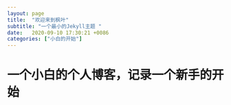 ```yaml
---
layout: page
title:  "欢迎来到枫叶"
subtitle: "一个最小的Jekyll主题 "
date:   2020-09-10 17:30:21 +0086
categories: ["小白的开始"]
---
```


 # 一个小白的个人博客，记录一个新手的开始



[jekyll-docs]: http://jekyllrb.com/docs/home
[jekyll-gh]:   https://github.com/jekyll/jekyll
[jekyll-talk]: https://talk.jekyllrb.com/
